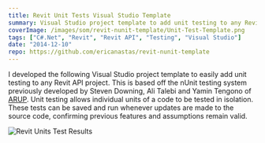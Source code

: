 ```yaml
---
title: Revit Unit Tests Visual Studio Template
summary: Visual Studio project template to add unit testing to any Revit add-in project
coverImage: /images/som/revit-nunit-template/Unit-Test-Template.png
tags: ["C#.Net", "Revit", "Revit API", "Testing", "Visual Studio"]
date: "2014-12-10"
repo: https://github.com/ericanastas/revit-nunit-template
---
```


I developed the following Visual Studio project template to easily add unit testing to any Revit API project. This is based off the nUnit testing system previously developed by Steven Downing, Ali Talebi and Yamin Tengono of [ARUP](http://thebuildingcoder.typepad.com/blog/2013/07/revit-add-in-unit-testing.html). Unit testing allows individual units of a code to be tested in isolation. These tests can be saved and run whenever updates are made to the source code, confirming previous features and assumptions remain valid.

![Revit Units Test Results](/images/som/revit-nunit-template/Revit-Units-Test-Results.png)
